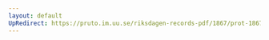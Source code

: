 ```yaml
---
layout: default
UpRedirect: https://pruto.im.uu.se/riksdagen-records-pdf/1867/prot-1867--ak--319/prot-1867--ak--319_024.pdf
---
```

